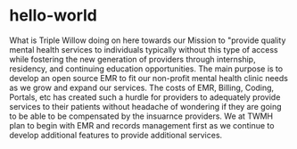 # hello-world
What is Triple Willow doing on here towards our Mission to "provide quality mental health services to individuals typically without this type of access while fostering the new generation of providers through internship, residency, and continuing education opportunities.
The main purpose is to develop an open source EMR to fit our non-profit mental health clinic needs as we grow and expand our services. The costs of EMR, Billing, Coding, Portals, etc has created such a hurdle for providers to adequately provide services to their patients without headache of wondering if they are going to be able to be compensated by the insuarnce providers.
We at TWMH plan to begin with EMR and records management first as we continue to develop additional features to provide additional services.
